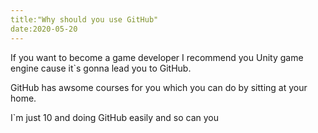 ```yaml
---
title:"Why should you use GitHub"
date:2020-05-20
---
```


If you want to become a game developer I recommend you Unity game engine cause it`s gonna lead you to GitHub.

GitHub has awsome courses for you which you can do by sitting at your home.

I`m just 10 and doing GitHub easily and so can you
